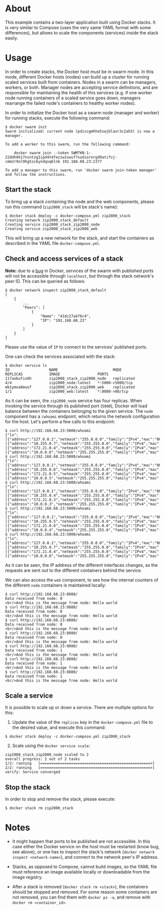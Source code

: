 # About

This example contains a two-layer application built using Docker stacks. It is
very similar to Compose (uses the very same YAML format with some differences),
but allows to scale the components (services) inside the stack easily.

# Usage

In order to create stacks, the Docker host must be in swarm mode. In this mode,
different Docker hosts (nodes) can build up a cluster for running scaled
services built from containers. Nodes in a swarm can be managers, workers, or
both. Manager nodes are accepting service definitions, and are responsible for
maintaining the health of this services (e.g. if one worker node running
containers of a scaled service goes down, managers rearrange the failed node's
containers to healthy worker nodes).

In order to initialize the Docker host as a swarm node (manager and worker) for
running stacks, execute the following command:
```
$ docker swarm init
Swarm initialized: current node (pdiscgmhhe5swjblaxr3c2ah3) is now a manager.

To add a worker to this swarm, run the following command:

    docker swarm join --token SWMTKN-1-22ddh9k17nsntzg1ipd4t4fezzw1swuf7xodiororgd9atifvj-cmm2r9nl9hg5zc6yndqnq6lnb 192.168.68.23:2377

To add a manager to this swarm, run 'docker swarm join-token manager' and follow the instructions.
```



## Start the stack

To bring up a stack containing the node and the web components, please run this
command (`zip2000_stack` will be stack's name):
```
$ docker stack deploy -c docker-compose.yml zip2000_stack
Creating network zip2000_stack_default
Creating service zip2000_stack_zip2000_node
Creating service zip2000_stack_zip2000_web
```
This will bring up a new network for the stack, and start the containers as
described in the YAML file `docker-compose.yml`.


## Check and access services of a stack

**Note:** due to a [bug](https://github.com/docker/machine/issues/4608) in
Docker, services of the swarm with published ports will not be accessible
through `localhost`, but through the stack network's peer ID. This can be
queried as follows:
```
$ docker network inspect zip2000_stack_default
[
    {
        ...
        "Peers": [
            {
                "Name": "41dc27a476c4",
                "IP": "192.168.68.23"
            }
        ]
    }
]
```
Please use the value of `IP` to connect to the services' published ports.

One can check the services associated with the stack:
```
$ docker service ls
ID                  NAME                         MODE                REPLICAS            IMAGE                 PORTS
117aobufio9h        zip2000_stack_zip2000_node   replicated          4/4                 zip2000_node:latest   *:5000->5000/tcp
mb1ymxa8muof        zip2000_stack_zip2000_web    replicated          1/1                 zip2000_web:latest    *:8080->80/tcp
```

As it can be seen, the `zip2000_node` service has four replicas. When invoking
the service through its published port (`5000`), Docker will load balance
between the containers belonging to the given service. The `node` component has
a `/whoami` endpoint, which returns the network configuration for the host.
Let's perform a few calls to this endpoint:
```
$ curl http://192.168.68.23:5000/whoami
{"lo":[{"address":"127.0.0.1","netmask":"255.0.0.0","family":"IPv4","mac":"00:00:00:00:00:00","internal":true,"cidr":"127.0.0.1/8"}],"eth0":[{"address":"10.255.0.7","netmask":"255.255.0.0","family":"IPv4","mac":"02:42:0a:ff:00:07","internal":false,"cidr":"10.255.0.7/16"}],"eth2":[{"address":"172.21.0.4","netmask":"255.255.0.0","family":"IPv4","mac":"02:42:ac:15:00:04","internal":false,"cidr":"172.21.0.4/16"}],"eth1":[{"address":"10.0.0.6","netmask":"255.255.255.0","family":"IPv4","mac":"02:42:0a:00:00:06","internal":false,"cidr":"10.0.0.6/24"}]}
$ curl http://192.168.68.23:5000/whoami
{"lo":[{"address":"127.0.0.1","netmask":"255.0.0.0","family":"IPv4","mac":"00:00:00:00:00:00","internal":true,"cidr":"127.0.0.1/8"}],"eth0":[{"address":"10.255.0.6","netmask":"255.255.0.0","family":"IPv4","mac":"02:42:0a:ff:00:06","internal":false,"cidr":"10.255.0.6/16"}],"eth2":[{"address":"172.21.0.5","netmask":"255.255.0.0","family":"IPv4","mac":"02:42:ac:15:00:05","internal":false,"cidr":"172.21.0.5/16"}],"eth1":[{"address":"10.0.0.5","netmask":"255.255.255.0","family":"IPv4","mac":"02:42:0a:00:00:05","internal":false,"cidr":"10.0.0.5/24"}]}
$ curl http://192.168.68.23:5000/whoami
{"lo":[{"address":"127.0.0.1","netmask":"255.0.0.0","family":"IPv4","mac":"00:00:00:00:00:00","internal":true,"cidr":"127.0.0.1/8"}],"eth0":[{"address":"10.255.0.4","netmask":"255.255.0.0","family":"IPv4","mac":"02:42:0a:ff:00:04","internal":false,"cidr":"10.255.0.4/16"}],"eth2":[{"address":"172.21.0.3","netmask":"255.255.0.0","family":"IPv4","mac":"02:42:ac:15:00:03","internal":false,"cidr":"172.21.0.3/16"}],"eth1":[{"address":"10.0.0.3","netmask":"255.255.255.0","family":"IPv4","mac":"02:42:0a:00:00:03","internal":false,"cidr":"10.0.0.3/24"}]}
$ curl http://192.168.68.23:5000/whoami
{"lo":[{"address":"127.0.0.1","netmask":"255.0.0.0","family":"IPv4","mac":"00:00:00:00:00:00","internal":true,"cidr":"127.0.0.1/8"}],"eth0":[{"address":"10.255.0.5","netmask":"255.255.0.0","family":"IPv4","mac":"02:42:0a:ff:00:05","internal":false,"cidr":"10.255.0.5/16"}],"eth2":[{"address":"172.21.0.6","netmask":"255.255.0.0","family":"IPv4","mac":"02:42:ac:15:00:06","internal":false,"cidr":"172.21.0.6/16"}],"eth1":[{"address":"10.0.0.4","netmask":"255.255.255.0","family":"IPv4","mac":"02:42:0a:00:00:04","internal":false,"cidr":"10.0.0.4/24"}]}
$ curl http://192.168.68.23:5000/whoami
{"lo":[{"address":"127.0.0.1","netmask":"255.0.0.0","family":"IPv4","mac":"00:00:00:00:00:00","internal":true,"cidr":"127.0.0.1/8"}],"eth0":[{"address":"10.255.0.7","netmask":"255.255.0.0","family":"IPv4","mac":"02:42:0a:ff:00:07","internal":false,"cidr":"10.255.0.7/16"}],"eth2":[{"address":"172.21.0.4","netmask":"255.255.0.0","family":"IPv4","mac":"02:42:ac:15:00:04","internal":false,"cidr":"172.21.0.4/16"}],"eth1":[{"address":"10.0.0.6","netmask":"255.255.255.0","family":"IPv4","mac":"02:42:0a:00:00:06","internal":false,"cidr":"10.0.0.6/24"}]}
```
As it can be seen, the IP address of the different interfaces changes, as the
requests are sent out to the different containers behind the service.

We can also access the `web` component, to see how the internal counters of the
different `node` containers is maintained locally:
```
$ curl http://192.168.68.23:8080/
Data received from node: 0
<br/>And this is the message from node: Hello world
$ curl http://192.168.68.23:8080/
Data received from node: 0
<br/>And this is the message from node: Hello world
$ curl http://192.168.68.23:8080/
Data received from node: 0
<br/>And this is the message from node: Hello world
$ curl http://192.168.68.23:8080/
Data received from node: 0
<br/>And this is the message from node: Hello world
$ curl http://192.168.68.23:8080/
Data received from node: 1
<br/>And this is the message from node: Hello world
$ curl http://192.168.68.23:8080/
Data received from node: 1
<br/>And this is the message from node: Hello world
$ curl http://192.168.68.23:8080/
Data received from node: 1
<br/>And this is the message from node: Hello world
```

## Scale a service

It is possible to scale up or down a service. There are multiple options for
this:

1. Update the value of the `replicas` key in the `docker-compose.yml` file to
the desired value, and execute this command:
```
$ docker stack deploy -c docker-compose.yml zip2000_stack
```

2. Scale using the `docker service scale`:
```$ docker service scale zip2000_stack_zip2000_node=2
zip2000_stack_zip2000_node scaled to 2
overall progress: 2 out of 2 tasks
1/2: running   [==================================================>]
2/2: running   [==================================================>]
verify: Service converged
```


## Stop the stack

In order to stop and remove the stack, please execute:
```
$ docker stack rm zip2000_stack
```


# Notes

- It might happen that ports to be published are not accessible. In this case
either the Docker service on the host must be restarted (know bug, see above),
or one has to inspect the stack's network
(`docker network inspect <network-name>`), and connect to the network peer's
IP address.

- Stacks, as opposed to Compose, cannot build images, so the YAML file must
reference an image available locally or downloadable from the image registry.

- After a stack is removed (`docker stack rm <stack>`), the containers should be
stopped and removed. For some reason some containers are not removed, you can
find them with `docker ps -a`, and remove with `docker rm <container_id>`.
